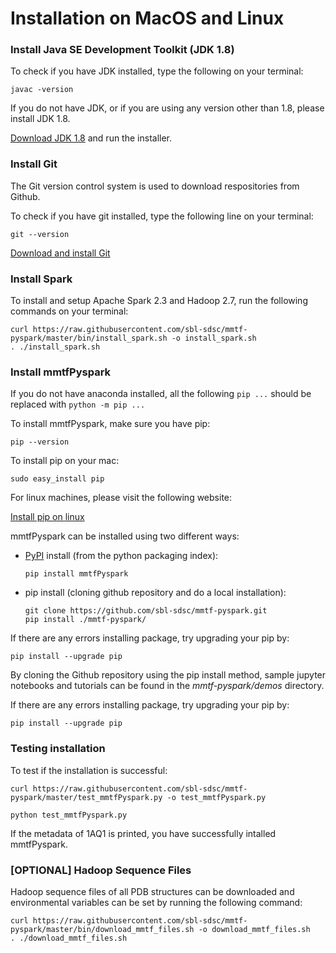 # Installation on MacOS and Linux

### Install Java SE Development Toolkit (JDK 1.8)
To check if you have JDK installed, type the following on your terminal:
```
javac -version
```

If you do not have JDK, or if you are using any version other than 1.8, please install JDK 1.8.

[Download JDK 1.8](http://www.oracle.com/technetwork/java/javase/downloads/jdk8-downloads-2133151.html) and run the installer.


### Install Git
The Git version control system is used to download respositories from Github.

To check if you have git installed, type the following line on your terminal:
```
git --version
```

[Download and install Git](https://git-scm.com/downloads)


### Install Spark
To install and setup Apache Spark 2.3 and Hadoop 2.7, run the following commands on your terminal:
```
curl https://raw.githubusercontent.com/sbl-sdsc/mmtf-pyspark/master/bin/install_spark.sh -o install_spark.sh
. ./install_spark.sh
```


### Install mmtfPyspark
If you do not have anaconda installed, all the following `pip ...` should be replaced with `python -m pip ...`

To install mmtfPyspark, make sure you have pip:

```
pip --version
```

To install pip on your mac:
```
sudo easy_install pip
```

For linux machines, please visit the following website:

[Install pip on linux](https://packaging.python.org/guides/installing-using-linux-tools/)

mmtfPyspark can be installed using two different ways:
 * [PyPI](https://pypi.org/project/mmtfPyspark/) install (from the python packaging index):

   ```
   pip install mmtfPyspark
   ```

 * pip install (cloning github repository and do a local installation):

   ```
   git clone https://github.com/sbl-sdsc/mmtf-pyspark.git
   pip install ./mmtf-pyspark/
   ```

If there are any errors installing package, try upgrading your pip by:

   ```
   pip install --upgrade pip    
   ```

By cloning the Github repository using the pip install method, sample jupyter notebooks and tutorials can be found in the *mmtf-pyspark/demos* directory.

If there are any errors installing package, try upgrading your pip by:

   ```
   pip install --upgrade pip    
   ```


### Testing installation
To test if the installation is successful:

```
curl https://raw.githubusercontent.com/sbl-sdsc/mmtf-pyspark/master/test_mmtfPyspark.py -o test_mmtfPyspark.py

python test_mmtfPyspark.py
```

If the metadata of 1AQ1 is printed, you have successfully intalled mmtfPyspark.


### [OPTIONAL] Hadoop Sequence Files
Hadoop sequence files of all PDB structures can be downloaded and environmental variables can be set by running the following command:
```
curl https://raw.githubusercontent.com/sbl-sdsc/mmtf-pyspark/master/bin/download_mmtf_files.sh -o download_mmtf_files.sh
. ./download_mmtf_files.sh
```
